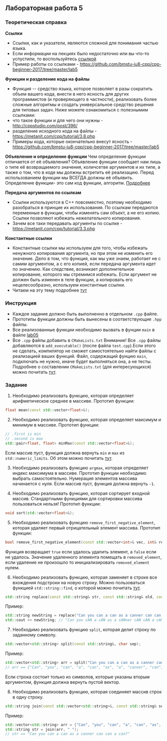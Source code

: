 ## Лабораторная работа 5

### Теоретическая справка
**Ссылки**
* Ссылки, как и указатели, являются сложной для понимания частью языка.
* Если информации на лекциях было недостаточно или вы что-то успустили, то воспользуйтесь [ссылкой](http://cppstudio.com/post/429/)
* Пример работы со сcылками - https://github.com/bmstu-iu8-cpp/cpp-beginner-2017/tree/master/lab5

**Функции и разделение кода на файлы**
* Функция -- средство языка, которое позволяет в разы сократить объем вашего кода, внести в него ясность для других программистов (и проверяющего в частности), реализовать более сложные алгоритмы и создать универсальное средство решения для типовых задач.
Ниже можете ознакомиться с полезнымим ссылками:
* что такое функции и для чего они нужны - http://cppstudio.com/post/396/
* разделение исходного кода на файлы - https://metanit.com/cpp/tutorial/3.8.php
* Примеры кода, которые окончательно внесут ясность - https://github.com/bmstu-iu8-cpp/cpp-beginner-2017/tree/master/lab5

**Объявление и определение функции**
Чем определение функции отличается от её объявления? Объявление функции сообщает нам лишь о типе её возвращаемого значения,
количсетве аргументов и их типе, а также о том, что в коде мы должны встретить её реализацию. Перед использованием функции мы ВСЕГДА
должны её объявить. Определение функции- это сам код функции, алгоритм. [Подробнее](https://metanit.com/cpp/tutorial/3.1.php)

**Передача аргументов по ссылкам**
* Ссылки используются в С++ повсеместно, поэтому необходимо разобраться в принцие их использования. По ссылкам
передаются переменные в функции, чтобы изменять сам объект, а не его копию. Ссылки позволяют избежать
нежелательного копирования.
* Зачем все таки передавать аргументы по ссылке - https://metanit.com/cpp/tutorial/3.3.php

**Константные ссылки**
* Константные ссылки мы используем для того, чтобы избежать ненужного копирования аргумента, но при этом не изменить
его значение. Дело в том, что функция, как мы уже знаем, работает не с самим аргументом, а с его копией, если передача
аргумента идет по значению. Как следствие, возникает дополнительное копирование, которого мы стремимся избежать. Если аргумент
не должен быть изменен в теле функции, а копировать его нецелесообразно, используем константные ссылки.
* Читаем на эту тему подробнее [тут](http://alenacpp.blogspot.com/2005/09/const-1.html)

### Инструкция
- Каждое задание должно быть выполненно в отдельном `.cpp` файле.
- Прототипы функции должны быть вынесены в соответствующие `.hpp` файлы.
- Все реализованные функции необходимо вызвать в фунции `main` в файле [lab05](lab05.cpp)
- Все `.cpp` файлы добавить в `CMakeLists.txt`
Внимание! Все `.cpp` файлы добавляются в `add_executable()` (после файла `test.cpp`).Если этого не сделать,
компилятор не сможет самостоятельно найти файлы с реализацией ваших функций. Файл, содержащий
фунцию `main`, подключать не нужно, иначе будет выполняться она, а не тесты. Подробнее о составлении `CMakeLists.txt`
(для интересующихся) можно почитать [тут](https://habr.com/post/155467/).

### Задание
1. Необходимо реализовать функцию, которая определяет арифметическое среднее в массиве.
Прототип функции:
```cpp
float mean(const std::vector<float>&);
```

2. Необходимо реализовать функцию, которая определяет максимум и минимум в массиве. 
Прототип функции:
```cpp
// .first is min
// .second is max
std::pair<float, float> minMax(const std::vector<float>&);
```
Если массив пуст, функция должна вернуть `min` и `max` из `std::numeric_limits`.
Об этом можно почитать [тут](https://en.cppreference.com/w/cpp/types/numeric_limits).

3. Необходимо реализовать функцию `argmax`, которая определяет индекс максимума в массиве. 
Прототип функции необходимо выбрать самостоятельно.
Нумерация элементов массива начинается с нуля.
Если массив пуст, функция должна вернуть `-1`.

4. Необходимо реализовать функцию, которая сортирует входной массив.
Стандартными функциями для сортировки массива пользоваться нельзя!
Прототип функции:
```cpp
void sort(std::vector<float>&);
```

5. Необходимо реализовать функцию `remove_first_negative_element`, которая удаляет первый отрицательный элемент массива.
Прототип функции:
```cpp
bool remove_first_negative_element(const std::vector<int>& vec, int& removed_element);
```
Функция возвращает `true` если удалось удалить элемент, а `false` если не удалось.
Значение удаленного элемента помещать в `removed_element`, если удаление не произошло то инициализировать `removed_element` нулем.

6. Необходимо реализовать функцию, которая заменяет в строке все вхождения подстроки на новую строку.
Можно пользоваться функцией `std::string::find`, о которой можно почитать [тут](https://ru.cppreference.com/w/cpp/string/basic_string/find).
```cpp
std::string replace(const std::string& str, const std::string& old, const std::string& new);
```
Пример:
```cpp
std::string newString = replace("Can you can a can as a canner can can a can?", "can", "cAN");
std::cout << newString; // "Can you cAN a cAN as a cANner cAN cAN a cAN?"
```

7. Необходимо реализовать функцию `split`, которая делит строку по заданному символу.
```cpp
std::vector<std::string> split(const std::string&, char sep);
```
Пример:
```cpp
std::vector<std::string> arr = split("Can you can a can as a canner can can a can?", ' ');
// arr == {"Can", "you", "can", "a", "can", "as", "a", "canner", "can", "can", "a", "can?"};
```
Если строка состоит только из символов, которые указаны вторым аргументом, функция должна вернуть пустой вектор.

8. Необходимо реализовать функцию, которая соединяет массив строк в одну строку.
```cpp
std::string join(const std::vector<std::string>&, const std::string& sep);
```
Пример:
```cpp
std::vector<std::string> arr = {"Can", "you", "can", "a", "can", "as", "a", "canner", "can", "can", "a", "can?"};
std::string str = join(arr, " ");
// str == "Can you can a can as a canner can can a can?"
```
